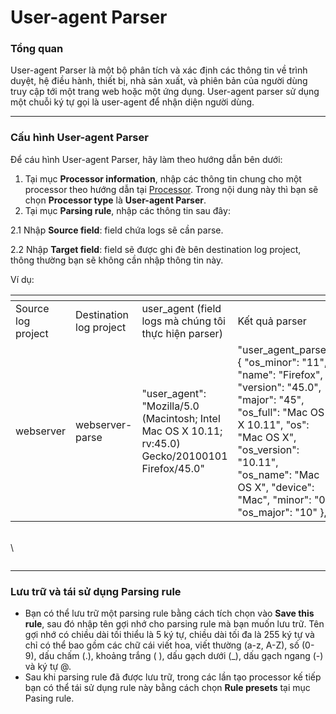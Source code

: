 # User-agent Parser

### Tổng quan

User-agent Parser là một bộ phân tích và xác định các thông tin về trình duyệt, hệ điều hành, thiết bị, nhà sản xuất, và phiên bản của người dùng truy cập tới một trang web hoặc một ứng dụng. User-agent parser sử dụng một chuỗi ký tự gọi là user-agent để nhận diện người dùng.

***

### Cấu hình User-agent Parser

Để cáu hình User-agent Parser, hãy làm theo hướng dẫn bên dưới:&#x20;

1. Tại mục **Processor information**, nhập các thông tin chung cho một processor theo hướng dẫn tại [Processor](./). Trong nội dung này thì bạn sẽ chọn **Processor type** là **User-agent Parser**.
2. Tại mục **Parsing rule**, nhập các thông tin sau đây:

2.1 Nhập **Source field**: field chứa logs sẽ cần parse.

2.2 Nhập **Target field**: field sẽ được ghi đè bên destination log project, thông thường bạn sẽ không cần nhập thông tin này.

Ví dụ:&#x20;

<table data-header-hidden data-full-width="true"><thead><tr><th></th><th></th><th></th><th></th></tr></thead><tbody><tr><td>Source log project</td><td>Destination log project</td><td>user_agent (field logs mà chúng tôi thực hiện parser)</td><td>Kết quả parser</td></tr><tr><td>webserver</td><td>webserver-parse</td><td>"user_agent": "Mozilla/5.0 (Macintosh; Intel Mac OS X 10.11; rv:45.0) Gecko/20100101 Firefox/45.0"</td><td>"user_agent_parse": { "os_minor": "11", "name": "Firefox", "version": "45.0", "major": "45", "os_full": "Mac OS X 10.11", "os": "Mac OS X", "os_version": "10.11", "os_name": "Mac OS X", "device": "Mac", "minor": "0", "os_major": "10" },</td></tr></tbody></table>

\
\


<figure><img src="http://docs.vngcloud.vn/download/attachments/59802014/image2023-8-2_14-44-32.png?version=1&#x26;modificationDate=1690962273000&#x26;api=v2" alt=""><figcaption></figcaption></figure>

***

### Lưu trữ và tái sử dụng Parsing rule

* Bạn có thể lưu trữ một parsing rule bằng cách tích chọn vào **Save this rule**, sau đó nhập tên gợi nhớ cho parsing rule mà bạn muốn lưu trữ. Tên gợi nhớ có chiều dài tối thiểu là 5 ký tự, chiều dài tối đa là 255 ký tự và chỉ có thể bao gồm các chữ cái viết hoa, viết thường (a-z, A-Z), số (0-9), dấu chấm (.), khoảng trắng ( ), dấu gạch dưới (\_), dấu gạch ngang (-) và ký tự @.
* Sau khi parsing rule đã được lưu trữ, trong các lần tạo processor kế tiếp bạn có thể tái sử dụng rule này bằng cách chọn **Rule presets** tại mục Pasing rule.&#x20;
